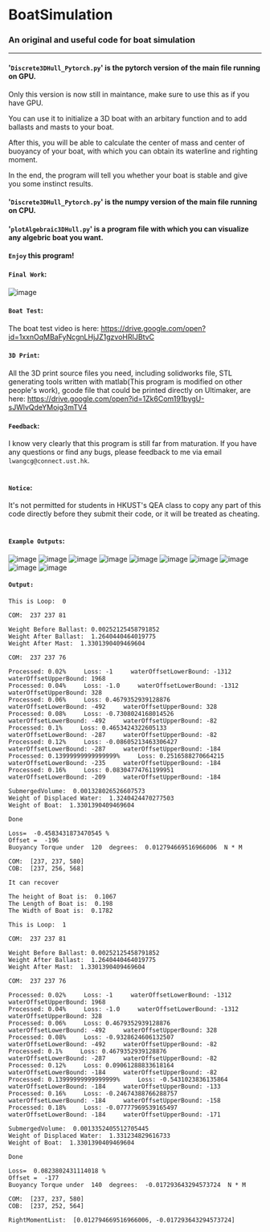 # BoatSimulation
### An original and useful code for boat simulation

-----------------------------------------------------

####        '`Discrete3DHull_Pytorch.py`' is the pytorch version of the main file running on GPU. <br>

Only this version is now still in maintance, make sure to use this as if you have GPU.
    
You can use it to initialize a 3D boat with an arbitary function and to add ballasts and masts to your boat. 
    
After this, you will be able to calculate the center of mass and center of buoyancy of your boat, with which you can obtain its waterline and righting moment. 
    
In the end, the program will tell you whether your boat is stable and give you some instinct results.<br>

####        '`Discrete3DHull_Pytorch.py`' is the numpy version of the main file running on CPU. <br>

####        '`plotAlgebraic3DHull.py`' is a program file with which you can visualize any algebric boat you want.<br>

####        `Enjoy` this program! <br>


####    `Final Work`:
![image](https://github.com/NoOneUST/BoatSimulation/blob/master/images/8.jpg)


####    `Boat Test`:
The boat test video is here:
https://drive.google.com/open?id=1xxnOqMBaFyNcgnLHjJZ1gzvoHRIJBtvC


####    `3D Print`:
All the 3D print source files you need, including solidworks file, STL generating tools written with matlab(This program is modified on other people's work), gcode file that could be printed directly on Ultimaker, are here:
https://drive.google.com/open?id=1Zk6Com191bygU-sJWlvQdeYMoig3mTV4

####    `Feedback`:
I know very clearly that this program is still far from maturation. If you have any questions or find any bugs, please feedback to me via email `lwangcg@connect.ust.hk`.<br><br>


####    `Notice`:

It's not permitted for students in HKUST's QEA class to copy any part of this code directly before they submit their code, or it will be treated as cheating.<br><br>


####    `Example Outputs`:

![image](https://github.com/NoOneUST/BoatSimulation/blob/master/images/1.png)
![image](https://github.com/NoOneUST/BoatSimulation/blob/master/images/2.png)
![image](https://github.com/NoOneUST/BoatSimulation/blob/master/images/3.png)
![image](https://github.com/NoOneUST/BoatSimulation/blob/master/images/4.png)
![image](https://github.com/NoOneUST/BoatSimulation/blob/master/images/5.png)
![image](https://github.com/NoOneUST/BoatSimulation/blob/master/images/6.png)
![image](https://github.com/NoOneUST/BoatSimulation/blob/master/images/7.png)
![image](https://github.com/NoOneUST/BoatSimulation/blob/master/images/12.png)
![image](https://github.com/NoOneUST/BoatSimulation/blob/master/images/10.png)
![image](https://github.com/NoOneUST/BoatSimulation/blob/master/images/11.png)
<br>

####    `Output:`
    This is Loop:  0

    COM:  237 237 81

    Weight Before Ballast: 0.00252125458791852
    Weight After Ballast:  1.2640440464019775
    Weight After Mast:  1.3301390409469604

    COM:  237 237 76 

    Processed: 0.02%     Loss: -1     waterOffsetLowerBound: -1312     waterOffsetUpperBound: 1968
    Processed: 0.04%     Loss: -1.0     waterOffsetLowerBound: -1312     waterOffsetUpperBound: 328
    Processed: 0.06%     Loss: 0.4679352939128876     waterOffsetLowerBound: -492     waterOffsetUpperBound: 328
    Processed: 0.08%     Loss: -0.7308024168014526     waterOffsetLowerBound: -492     waterOffsetUpperBound: -82
    Processed: 0.1%     Loss: 0.4653424322605133     waterOffsetLowerBound: -287     waterOffsetUpperBound: -82
    Processed: 0.12%     Loss: -0.08605213463306427     waterOffsetLowerBound: -287     waterOffsetUpperBound: -184
    Processed: 0.13999999999999999%     Loss: 0.2516588270664215     waterOffsetLowerBound: -235     waterOffsetUpperBound: -184
    Processed: 0.16%     Loss: 0.08304774761199951     waterOffsetLowerBound: -209     waterOffsetUpperBound: -184

    SubmergedVolume:  0.001328026526607573
    Weight of Displaced Water:  1.3240424470277503
    Weight of Boat:  1.3301390409469604

    Done 

    Loss=  -0.4583431873470545 % 
    Offset =  -196
    Buoyancy Torque under  120  degrees:  0.012794669516966006  N * M

    COM:  [237, 237, 580]
    COB:  [237, 256, 568]

    It can recover

    The height of Boat is:  0.1067
    The Length of Boat is:  0.198
    The Width of Boat is:  0.1782

    This is Loop:  1

    COM:  237 237 81

    Weight Before Ballast: 0.00252125458791852
    Weight After Ballast:  1.2640440464019775
    Weight After Mast:  1.3301390409469604

    COM:  237 237 76 

    Processed: 0.02%     Loss: -1     waterOffsetLowerBound: -1312     waterOffsetUpperBound: 1968
    Processed: 0.04%     Loss: -1.0     waterOffsetLowerBound: -1312     waterOffsetUpperBound: 328
    Processed: 0.06%     Loss: 0.4679352939128876     waterOffsetLowerBound: -492     waterOffsetUpperBound: 328
    Processed: 0.08%     Loss: -0.9328624606132507     waterOffsetLowerBound: -492     waterOffsetUpperBound: -82
    Processed: 0.1%     Loss: 0.4679352939128876     waterOffsetLowerBound: -287     waterOffsetUpperBound: -82
    Processed: 0.12%     Loss: 0.09061288833618164     waterOffsetLowerBound: -184     waterOffsetUpperBound: -82
    Processed: 0.13999999999999999%     Loss: -0.5431023836135864     waterOffsetLowerBound: -184     waterOffsetUpperBound: -133
    Processed: 0.16%     Loss: -0.24674388766288757     waterOffsetLowerBound: -184     waterOffsetUpperBound: -158
    Processed: 0.18%     Loss: -0.07777969539165497     waterOffsetLowerBound: -184     waterOffsetUpperBound: -171

    SubmergedVolume:  0.0013352405512705445
    Weight of Displaced Water:  1.331234829616733
    Weight of Boat:  1.3301390409469604

    Done 

    Loss=  0.0823802431114018 % 
    Offset =  -177
    Buoyancy Torque under  140  degrees:  -0.017293643294573724  N * M

    COM:  [237, 237, 580]
    COB:  [237, 252, 564]

    RightMomentList:  [0.012794669516966006, -0.017293643294573724]
